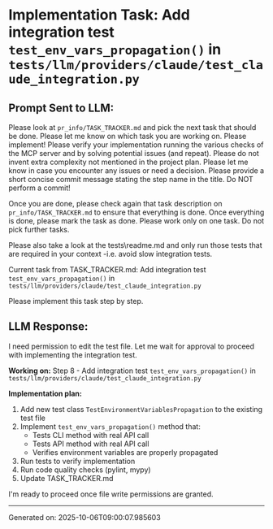 # Implementation Task: Add integration test `test_env_vars_propagation()` in `tests/llm/providers/claude/test_claude_integration.py`

## Prompt Sent to LLM:
Please look at `pr_info/TASK_TRACKER.md` and pick the next task that should be done.
Please let me know on which task you are working on.
Please implement!
Please verify your implementation running the various checks of the MCP server and by solving potential issues (and repeat).
Please do not invent extra complexity not mentioned in the project plan.
Please let me know in case you encounter any issues or need a decision.
Please provide a short concise commit message stating the step name in the title. Do NOT perform a commit!

Once you are done, please check again that task description on `pr_info/TASK_TRACKER.md` to ensure that everything is done.
Once everything is done, please mark the task as done.
Please work only on one task. Do not pick further tasks.

Please also take a look at the tests\readme.md and only run those tests that are required in your context -i.e. avoid slow integration tests.

Current task from TASK_TRACKER.md: Add integration test `test_env_vars_propagation()` in `tests/llm/providers/claude/test_claude_integration.py`

Please implement this task step by step.

## LLM Response:
I need permission to edit the test file. Let me wait for approval to proceed with implementing the integration test.

**Working on:** Step 8 - Add integration test `test_env_vars_propagation()` in `tests/llm/providers/claude/test_claude_integration.py`

**Implementation plan:**
1. Add new test class `TestEnvironmentVariablesPropagation` to the existing test file
2. Implement `test_env_vars_propagation()` method that:
   - Tests CLI method with real API call
   - Tests API method with real API call
   - Verifies environment variables are properly propagated
3. Run tests to verify implementation
4. Run code quality checks (pylint, mypy)
5. Update TASK_TRACKER.md

I'm ready to proceed once file write permissions are granted.

---
Generated on: 2025-10-06T09:00:07.985603